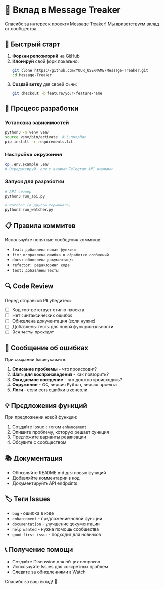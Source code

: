 # 🤝 Вклад в Message Treaker

Спасибо за интерес к проекту Message Treaker! Мы приветствуем вклад от сообщества.

## 🚀 Быстрый старт

1. **Форкни репозиторий** на GitHub
2. **Клонируй** свой форк локально:
   ```bash
   git clone https://github.com/YOUR_USERNAME/Message-Treaker.git
   cd Message-Treaker
   ```
3. **Создай ветку** для своей фичи:
   ```bash
   git checkout -b feature/your-feature-name
   ```

## 📝 Процесс разработки

### Установка зависимостей
```bash
python3 -m venv venv
source venv/bin/activate  # Linux/Mac
pip install -r requirements.txt
```

### Настройка окружения
```bash
cp .env.example .env
# Отредактируй .env с вашими Telegram API ключами
```

### Запуск для разработки
```bash
# API сервер
python3 run_api.py

# Watcher (в другом терминале)
python3 run_watcher.py
```

## 📋 Правила коммитов

Используйте понятные сообщения коммитов:

- `feat: добавлена новая функция`
- `fix: исправлена ошибка в обработке сообщений`
- `docs: обновлена документация`
- `refactor: рефакторинг кода`
- `test: добавлены тесты`

## 🔍 Code Review

Перед отправкой PR убедитесь:

- [ ] Код соответствует стилю проекта
- [ ] Нет синтаксических ошибок
- [ ] Обновлена документация (если нужно)
- [ ] Добавлены тесты для новой функциональности
- [ ] Все тесты проходят

## 🐛 Сообщение об ошибках

При создании Issue укажите:

1. **Описание проблемы** - что происходит?
2. **Шаги для воспроизведения** - как повторить?
3. **Ожидаемое поведение** - что должно происходить?
4. **Окружение** - ОС, версия Python, версия проекта
5. **Логи** - если есть ошибки в консоли

## 💡 Предложения функций

При предложении новой функции:

1. Создайте Issue с тегом `enhancement`
2. Опишите проблему, которую решает функция
3. Предложите варианты реализации
4. Обсудите с сообществом

## 📚 Документация

- Обновляйте README.md для новых функций
- Добавляйте комментарии в код
- Документируйте API endpoints

## 🏷️ Теги Issues

- `bug` - ошибка в коде
- `enhancement` - предложение новой функции
- `documentation` - улучшение документации
- `help wanted` - нужна помощь сообщества
- `good first issue` - подходит для новичков

## 📞 Получение помощи

- Создайте Discussion для общих вопросов
- Используйте Issues для конкретных проблем
- Следите за обновлениями в Watch

Спасибо за ваш вклад! 🎉
